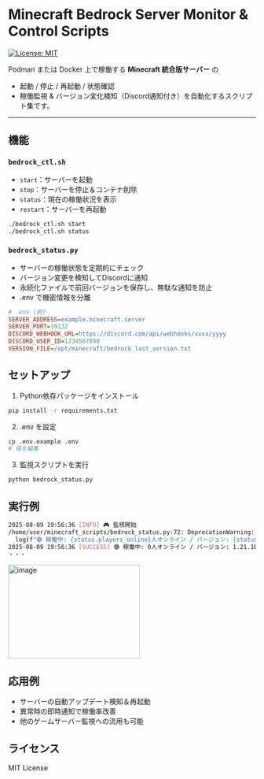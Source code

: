 # Minecraft Bedrock Server Monitor & Control Scripts

[![License: MIT](https://img.shields.io/badge/License-MIT-green.svg)](LICENSE)

Podman または Docker 上で稼働する **Minecraft 統合版サーバー** の  
- 起動 / 停止 / 再起動 / 状態確認  
- 稼働監視 & バージョン変化検知（Discord通知付き）を自動化するスクリプト集です。

---

## 機能

### `bedrock_ctl.sh`
- `start`：サーバーを起動
- `stop`：サーバーを停止＆コンテナ削除
- `status`：現在の稼働状況を表示
- `restart`：サーバーを再起動

```bash
./bedrock_ctl.sh start
./bedrock_ctl.sh status
```

### `bedrock_status.py`
- サーバーの稼働状態を定期的にチェック
- バージョン変更を検知してDiscordに通知
- 永続化ファイルで前回バージョンを保存し、無駄な通知を防止
- .env で機密情報を分離

```ini
# .env (例)
SERVER_ADDRESS=example.minecraft.server
SERVER_PORT=19132
DISCORD_WEBHOOK_URL=https://discord.com/api/webhooks/xxxx/yyyy
DISCORD_USER_ID=1234567890
VERSION_FILE=/opt/minecraft/bedrock_last_version.txt
```

## セットアップ

1. Python依存パッケージをインストール
```bash
pip install -r requirements.txt
```

2. .env を設定
```bash
cp .env.example .env
# 値を編集
```

3. 監視スクリプトを実行
```bash
python bedrock_status.py
```

## 実行例
```bash
2025-08-09 19:56:36 [INFO] 🎮 監視開始
/home/user/minecraft_scripts/bedrock_status.py:72: DeprecationWarning: 'BedrockStatusResponse.players_online' is deprecated and is expected to be removed on 2023-12, use 'players.online' instead.
  log(f"🟢 稼働中: {status.players_online}人オンライン / バージョン: {status.version.name}", "SUCCESS")
2025-08-09 19:56:36 [SUCCESS] 🟢 稼働中: 0人オンライン / バージョン: 1.21.100
・・・
```

<img width="268" height="190" alt="image" src="https://github.com/user-attachments/assets/a48442a8-52fd-4a45-828f-bd579831ed96" />

## 応用例
- サーバーの自動アップデート検知＆再起動
- 異常時の即時通知で稼働率改善
- 他のゲームサーバー監視への流用も可能

## ライセンス
MIT License
